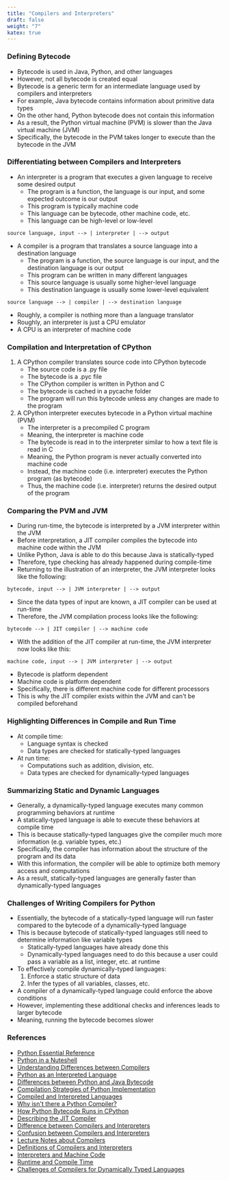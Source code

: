 ```yaml
---
title: "Compilers and Interpreters"
draft: false
weight: "7"
katex: true
---
```


### Defining Bytecode
- Bytecode is used in Java, Python, and other languages
- However, not all bytecode is created equal
- Bytecode is a generic term for an intermediate language used by compilers and interpreters
- For example, Java bytecode contains information about primitive data types
- On the other hand, Python bytecode does not contain this information
- As a result, the Python virtual machine (PVM) is slower than the Java virtual machine (JVM)
- Specifically, the bytecode in the PVM takes longer to execute than the bytecode in the JVM

### Differentiating between Compilers and Interpreters
- An interpreter is a program that executes a given language to receive some desired output
	- The program is a function, the language is our input, and some expected outcome is our output
	- This program is typically machine code
	- This language can be bytecode, other machine code, etc.
	- This language can be high-level or low-level
```
source language, input --> | interpreter | --> output
```
- A compiler is a program that translates a source language into a destination language
	- The program is a function, the source language is our input, and the destination language is our output
	- This program can be written in many different languages
	- This source language is usually some higher-level language
	- This destination language is usually some lower-level equivalent
```
source language --> | compiler | --> destination language
```
- Roughly, a compiler is nothing more than a language translator
- Roughly, an interpreter is just a CPU emulator
- A CPU is an interpreter of machine code

### Compilation and Interpretation of CPython
1. A CPython compiler translates source code into CPython bytecode
	- The source code is a .py file
	- The bytecode is a .pyc file
	- The CPython compiler is written in Python and C
	- The bytecode is cached in a pycache folder
	- The program will run this bytecode unless any changes are made to the program
2. A CPython interpreter executes bytecode in a Python virtual machine (PVM)
	- The interpreter is a precompiled C program
	- Meaning, the interpreter is machine code
	- The bytecode is read in to the interpreter similar to how a text file is read in C
	- Meaning, the Python program is never actually converted into machine code
	- Instead, the machine code (i.e. interpreter) executes the Python program (as bytecode)
	- Thus, the machine code (i.e. interpreter) returns the desired output of the program

### Comparing the PVM and JVM
- During run-time, the bytecode is interpreted by a JVM interpreter within the JVM
- Before interpretation, a JIT compiler compiles the bytecode into machine code within the JVM
- Unlike Python, Java is able to do this because Java is statically-typed
- Therefore, type checking has already happened during compile-time
- Returning to the illustration of an interpreter, the JVM interpreter looks like the following:
```
bytecode, input --> | JVM interpreter | --> output
```
- Since the data types of input are known, a JIT compiler can be used at run-time
- Therefore, the JVM compilation process looks like the following:
```
bytecode --> | JIT compiler | --> machine code
```
- With the addition of the JIT compiler at run-time, the JVM interpreter now looks like this:
```
machine code, input --> | JVM interpreter | --> output
```
- Bytecode is platform dependent
- Machine code is platform dependent
- Specifically, there is different machine code for different processors
- This is why the JIT compiler exists within the JVM and can't be compiled beforehand

### Highlighting Differences in Compile and Run Time
- At compile time:
	- Language syntax is checked
	- Data types are checked for statically-typed languages
- At run time:
	- Computations such as addition, division, etc.
	- Data types are checked for dynamically-typed languages

### Summarizing Static and Dynamic Languages
- Generally, a dynamically-typed language executes many common programming behaviors at runtime
- A statically-typed language is able to execute these behaviors at compile time
- This is because statically-typed languages give the compiler much more information (e.g. variable types, etc.)
- Specifically, the compiler has information about the structure of the program and its data
- With this information, the compiler will be able to optimize both memory access and computations
- As a result, statically-typed languages are generally faster than dynamically-typed languages

### Challenges of Writing Compilers for Python
- Essentially, the bytecode of a statically-typed language will run faster compared to the bytecode of a dynamically-typed language
- This is because bytecode of statically-typed languages still need to determine information like variable types
	- Statically-typed languages have already done this
	- Dynamically-typed languages need to do this because a user could pass a variable as a list, integer, etc. at runtime
- To effectively compile dynamically-typed languages:
	1. Enforce a static structure of data
	2. Infer the types of all variables, classes, etc.
- A compiler of a dynamically-typed language could enforce the above conditions
- However, implementing these additional checks and inferences leads to larger bytecode
- Meaning, running the bytecode becomes slower

### References
- [Python Essential Reference](http://index-of.co.uk/Python/Python%20Essential%20Reference,%20Fourth%20Edition.pdf)
- [Python in a Nuteshell](https://www.arp.com/medias/13916546.pdf)
- [Understanding Differences between Compilers](https://softwareengineering.stackexchange.com/a/269878)
- [Python as an Interpreted Language](https://stackoverflow.com/a/2998544/12777044)
- [Differences between Python and Java Bytecode](https://stackoverflow.com/a/1732383/12777044)
- [Compilation Strategies of Python Implementation](https://stackoverflow.com/a/2998750/12777044)
- [Compiled and Interpreted Languages](https://stackoverflow.com/a/3265602/12777044)
- [Why isn't there a Python Compiler?](https://softwareengineering.stackexchange.com/a/243274)
- [How Python Bytecode Runs in CPython](https://stackoverflow.com/q/19916729/12777044)
- [Describing the JIT Compiler](https://stackoverflow.com/a/48334180/12777044)
- [Difference between Compilers and Interpreters](https://stackoverflow.com/a/2377288/12777044)
- [Confusion between Compilers and Interpreters](https://stackoverflow.com/a/21475819/12777044)
- [Lecture Notes about Compilers](https://cs.lmu.edu/~ray/notes/introcompilers/)
- [Definitions of Compilers and Interpreters](https://softwareengineering.stackexchange.com/a/111471)
- [Interpreters and Machine Code](https://softwareengineering.stackexchange.com/a/300608)
- [Runtime and Compile Time](https://stackoverflow.com/a/846421/12777044)
- [Challenges of Compilers for Dynamically Typed Languages](https://softwareengineering.stackexchange.com/a/181947)

